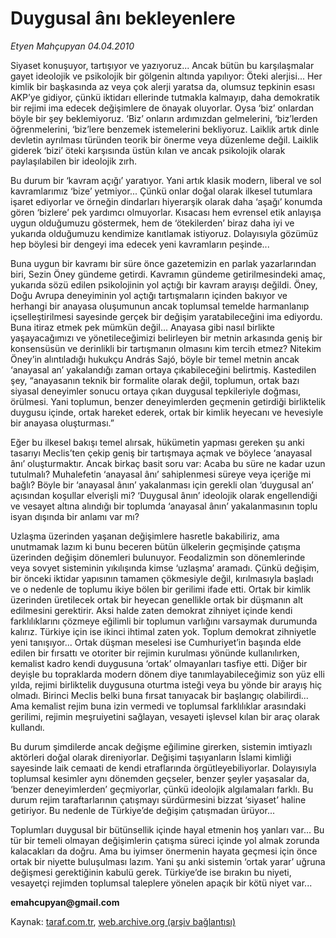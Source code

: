 # Duygusal ânı bekleyenlere

*Etyen Mahçupyan 04.04.2010*

<div class="yazi"><p>Siyaset konuşuyor, tartışıyor ve yazıyoruz... Ancak bütün bu karşılaşmalar gayet ideolojik ve psikolojik bir gölgenin altında yapılıyor: Öteki alerjisi... Her kimlik bir başkasında az veya çok alerji yaratsa da, olumsuz tepkinin esası AKP’ye gidiyor, çünkü iktidarı ellerinde tutmakla kalmayıp, daha demokratik bir rejimi ima edecek değişimlere de önayak oluyorlar. Oysa ‘biz’ onlardan böyle bir şey beklemiyoruz. ‘Biz’ onların ardımızdan gelmelerini, ‘biz’lerden öğrenmelerini, ‘biz’lere benzemek istemelerini bekliyoruz. Laiklik artık dinle devletin ayrılması türünden teorik bir önerme veya düzenleme değil. Laiklik giderek ‘bizi’ öteki karşısında üstün kılan ve ancak psikolojik olarak paylaşılabilen bir ideolojik zırh.</p>
<p>Bu durum bir ‘kavram açığı’ yaratıyor. Yani artık klasik modern, liberal ve sol kavramlarımız ‘bize’ yetmiyor... Çünkü onlar doğal olarak ilkesel tutumlara işaret ediyorlar ve örneğin dindarları hiyerarşik olarak daha ‘aşağı’ konumda gören ‘bizlere’ pek yardımcı olmuyorlar. Kısacası hem evrensel etik anlayışa uygun olduğumuzu göstermek, hem de ‘ötekilerden’ biraz daha iyi ve yukarıda olduğumuzu kendimize kanıtlamak istiyoruz. Dolayısıyla gözümüz hep böylesi bir dengeyi ima edecek yeni kavramların peşinde...</p>
<p>Buna uygun bir kavramı bir süre önce gazetemizin en parlak yazarlarından biri, Sezin Öney gündeme getirdi. Kavramın gündeme getirilmesindeki amaç, yukarıda sözü edilen psikolojinin yol açtığı bir kavram arayışı değildi. Öney, Doğu Avrupa deneyiminin yol açtığı tartışmaların içinden bakıyor ve herhangi bir anayasa oluşumunun ancak toplumsal temelde harmanlanıp içselleştirilmesi sayesinde gerçek bir değişim yaratabileceğini ima ediyordu. Buna itiraz etmek pek mümkün değil... Anayasa gibi nasıl birlikte yaşayacağımızı ve yönetileceğimizi belirleyen bir metnin arkasında geniş bir konsensüsün ve derinlikli bir tartışmanın olmasını kim tercih etmez? Nitekim Öney’in alıntıladığı hukukçu András Sajó, böyle bir temel metnin ancak ‘anayasal an’ yakalandığı zaman ortaya çıkabileceğini belirtmiş. Kastedilen şey, “anayasanın teknik bir formalite olarak değil, toplumun, ortak bazı siyasal deneyimler sonucu ortaya çıkan duygusal tepkileriyle doğması, örülmesi. Yani toplumun, benzer deneyimlerden geçmenin getirdiği birliktelik duygusu içinde, ortak hareket ederek, ortak bir kimlik heyecanı ve hevesiyle bir anayasa oluşturması.”</p>
<p>Eğer bu ilkesel bakışı temel alırsak, hükümetin yapması gereken şu anki tasarıyı Meclis’ten çekip geniş bir tartışmaya açmak ve böylece ‘anayasal ânı’ oluşturmaktır. Ancak birkaç basit soru var: Acaba bu süre ne kadar uzun tutulmalı? Muhalefetin ‘anayasal ânı’ sahiplenmesi süreye veya içeriğe mi bağlı? Böyle bir ‘anayasal ânın’ yakalanması için gerekli olan ‘duygusal an’ açısından koşullar elverişli mi? ‘Duygusal ânın’ ideolojik olarak engellendiği ve vesayet altına alındığı bir toplumda ‘anayasal ânın’ yakalanmasının toplu isyan dışında bir anlamı var mı?</p>
<p>Uzlaşma üzerinden yaşanan değişimlere hasretle bakabiliriz, ama unutmamak lazım ki bunu beceren bütün ülkelerin geçmişinde çatışma üzerinden değişim dönemleri bulunuyor. Feodalizmin son dönemlerinde veya sovyet sisteminin yıkılışında kimse ‘uzlaşma’ aramadı. Çünkü değişim, bir önceki iktidar yapısının tamamen çökmesiyle değil, kırılmasıyla başladı ve o nedenle de toplumu ikiye bölen bir gerilimi ifade etti. Ortak bir kimlik üzerinden üretilecek ortak bir heyecan genellikle ortak bir düşmanın alt edilmesini gerektirir. Aksi halde zaten demokrat zihniyet içinde kendi farklılıklarını çözmeye eğilimli bir toplumun varlığını varsaymak durumunda kalırız. Türkiye için ise ikinci ihtimal zaten yok. Toplum demokrat zihniyetle yeni tanışıyor... Ortak düşman meselesi ise Cumhuriyet’in başında elde edilen bir fırsattı ve otoriter bir rejimin kurulması yönünde kullanılırken, kemalist kadro kendi duygusuna ‘ortak’ olmayanları tasfiye etti. Diğer bir deyişle bu topraklarda modern dönem diye tanımlayabileceğimiz son yüz elli yılda, rejimi birliktelik duygusuna oturtma isteği veya bu yönde bir arayış hiç olmadı. Birinci Meclis belki buna fırsat tanıyacak bir başlangıç olabilirdi... Ama kemalist rejim buna izin vermedi ve toplumsal farklılıklar arasındaki gerilimi, rejimin meşruiyetini sağlayan, vesayeti işlevsel kılan bir araç olarak kullandı.</p>
<p>Bu durum şimdilerde ancak değişme eğilimine girerken, sistemin imtiyazlı aktörleri doğal olarak direniyorlar. Değişimi taşıyanların İslami kimliği sayesinde laik cemaati de kendi etraflarında örgütleyebiliyorlar. Dolayısıyla toplumsal kesimler aynı dönemden geçseler, benzer şeyler yaşasalar da, ‘benzer deneyimlerden’ geçmiyorlar, çünkü ideolojik algılamaları farklı. Bu durum rejim taraftarlarının çatışmayı sürdürmesini bizzat ‘siyaset’ haline getiriyor. Bu nedenle de Türkiye’de değişim çatışmadan ürüyor...</p>
<p>Toplumları duygusal bir bütünsellik içinde hayal etmenin hoş yanları var... Bu tür bir temeli olmayan değişimlerin çatışma süreci içinde yol almak zorunda kalacakları da doğru. Ama bu iyimser önermenin hayata geçmesi için önce ortak bir niyette buluşulması lazım. Yani şu anki sistemin ‘ortak yarar’ uğruna değişmesi gerektiğinin kabulü gerek. Türkiye’de ise bırakın bu niyeti, vesayetçi rejimden toplumsal taleplere yönelen apaçık bir kötü niyet var... </p>
<p><b>emahcupyan@gmail.com</b></p></div>

Kaynak: [taraf.com.tr](http://www.taraf.com.tr:80/makale/10755.htm), [web.archive.org (arşiv bağlantısı)](http://web.archive.org/web/20100407085555/http://www.taraf.com.tr:80/makale/10755.htm)
